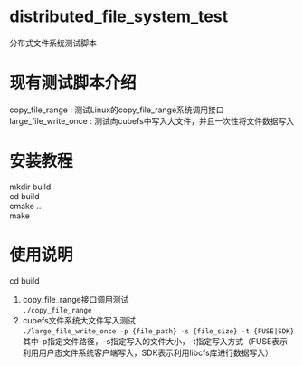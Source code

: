 # distributed_file_system_test
分布式文件系统测试脚本

# 现有测试脚本介绍
copy_file_range : 测试Linux的copy_file_range系统调用接口 \
large_file_write_once : 测试向cubefs中写入大文件，并且一次性将文件数据写入 

# 安装教程
mkdir build \
cd build \
cmake .. \
make

# 使用说明
cd build
1. copy_file_range接口调用测试 \
   `./copy_file_range`
2. cubefs文件系统大文件写入测试 \
   `./large_file_write_once -p {file_path} -s {file_size} -t {FUSE|SDK}` \
   其中-p指定文件路径，-s指定写入的文件大小，-t指定写入方式（FUSE表示利用用户态文件系统客户端写入，SDK表示利用libcfs库进行数据写入）
